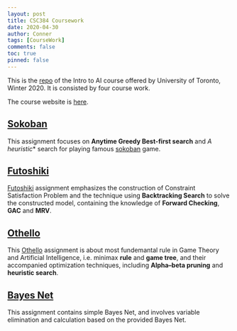 ```yaml
---
layout: post
title: CSC384 Coursework
date: 2020-04-30
author: Conner
tags: [CourseWork]
comments: false
toc: true
pinned: false
---
```

This is the [repo](https://github.com/Connerrrrr/CSC384CourseWork) of the Intro to AI course offered by University of Toronto, Winter 2020. It is consisted by four course work.

The course website is [here](https://www.teach.cs.toronto.edu/~csc384h/winter/).

## [Sokoban](https://github.com/Connerrrrr/CSC384CourseWork/tree/master/A1)

This assignment focuses on **Anytime Greedy Best-first search** and **A* heuristic** search for playing famous [sokoban](https://en.wikipedia.org/wiki/Sokoban) game.

## [Futoshiki](https://github.com/Connerrrrr/CSC384CourseWork/tree/master/A2)

[Futoshiki](https://en.wikipedia.org/wiki/Futoshiki) assignment emphasizes the construction of Constraint Satisfaction Problem and the technique using **Backtracking Search** to solve the constructed model, containing the knowledge of **Forward Checking**, **GAC** and **MRV**.

## [Othello](https://github.com/Connerrrrr/CSC384CourseWork/tree/master/A3)

This [Othello](https://en.wikipedia.org/wiki/Reversi) assignment is about most fundemantal rule in Game Theory and Artificial Intelligence, i.e. minimax **rule** and **game tree**, and their accompanied optimization techniques, including **Alpha–beta pruning** and **heuristic search**.

## [Bayes Net](https://github.com/Connerrrrr/CSC384CourseWork/tree/master/A4)

This assignment contains simple Bayes Net, and involves variable elimination and calculation based on the provided Bayes Net.
